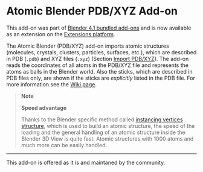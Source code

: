 # Atomic Blender PDB/XYZ Add-on

This add-on was part of
[Blender 4.1 bundled add-ons](https://docs.blender.org/manual/en/4.1/addons/)
and is now available as an extension on the
[Extensions platform](https://extensions.blender.org/add-ons/atomic-blender-pdb-xyz).

The Atomic Blender (PDB/XYZ) add-on imports atomic structures
(molecules, crystals, clusters, particles, surfaces, etc.), which are
described in PDB (``.pdb``) and XYZ files (``.xyz``) (Section [Import
PDB/XYZ](#import-pdbxyz)). The add-on reads the coordinates of all
atoms in the PDB/XYZ file and represents the atoms as balls in the
Blender world. Also the sticks, which are described in PDB files only,
are shown if the sticks are *explicitly* listed in the PDB file. For more
information see the [Wiki page](https://projects.blender.org/extensions/io_mesh_atomic/wiki).

> **Note**
>
> **Speed advantage**
>
> Thanks to the Blender specific method called
> [instancing vertices structure](https://docs.blender.org/manual/en/latest/scene_layout/object/properties/instancing/verts.html),
> which is used to build an atomic structure, the speed of the loading
> and the general handling of an atomic structure inside the Blender 3D View
> is quite fast. Atomic structures with 1000 atoms and much more
> can be easily handled.

---

This add-on is offered as it is and maintaned by the community.
